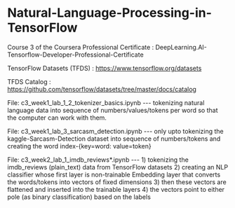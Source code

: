 # Natural-Language-Processing-in-TensorFlow
Course 3 of the Coursera Professional Certificate : DeepLearning.AI-Tensorflow-Developer-Professional-Certificate

TensorFlow Datasets (TFDS) : https://www.tensorflow.org/datasets

TFDS Catalog : https://github.com/tensorflow/datasets/tree/master/docs/catalog


File: c3_week1_lab_1_2_tokenizer_basics.ipynb --- tokenizing natural language data into sequence of numbers/values/tokens per word so that the computer can work with them.

File: c3_week1_lab_3_sarcasm_detection.ipynb --- only upto tokenizing the kaggle-Sarcasm-Detection dataset into sequence of numbers/tokens and creating the word index-{key=word: value=token}

File: c3_week2_lab_1_imdb_reviews*.ipynb --- 1) tokenizing the imdb_reviews (plain_text) data from TensorFlow datasets  2) creating an NLP classifier whose first layer is non-trainable Embedding layer that converts the words/tokens into vectors of fixed dimensions   3) then these vectors are flattened and inserted into the trainable layers   4) the vectors point to either pole (as binary classification) based on the labels
